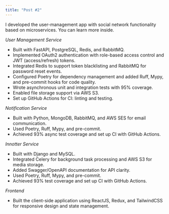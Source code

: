 ```yaml
---
title: "Post #2"
---
```


I developed the user-management app with social network functionality based on microservices. You can learn more inside.

*User Management Service*

* Built with FastAPI, PostgreSQL, Redis, and RabbitMQ.
* Implemented OAuth2 authentication with role-based access control and JWT (access/refresh) tokens.
* Integrated Redis to support token blacklisting and RabbitMQ for password reset events.
* Configured Poetry for dependency management and added Ruff, Mypy, and pre-commit hooks for code quality.
* Wrote asynchronous unit and integration tests with 95% coverage.
* Enabled file storage support via AWS S3.
* Set up GitHub Actions for CI: linting and testing.

*Notification Service*

* Built with Python, MongoDB, RabbitMQ, and AWS SES for email communication.
* Used Poetry, Ruff, Mypy, and pre-commit.
* Achieved 93% async test coverage and set up CI with GitHub Actions.

*Innotter Service*

* Built with Django and MySQL.
* Integrated Celery for background task processing and AWS S3 for media storage.
* Added Swagger/OpenAPI documentation for API clarity.
* Used Poetry, Ruff, Mypy, and pre-commit.
* Achieved 93% test coverage and set up CI with GitHub Actions.

*Frontend*

* Built the client-side application using ReactJS, Redux, and TailwindCSS for responsive design and state management.
